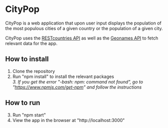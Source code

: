 # CityPop 

CityPop is a web application that upon user input displays the population of the most populous cities of a given country or the population of a given city. 

CityPop uses the [RESTcountries API](https://restcountries.eu/) as well as the [Geonames API](http://www.geonames.org/export/web-services.html) to fetch relevant data for the app.

## How to install 

1. Clone the repository 
2. Run "npm install" to install the relevant packages\
*3. If you get the error "-bash: npm: command not found", go to "https://www.npmjs.com/get-npm" and follow the instructions* 

## How to run 

3. Run "npm start" 
4. View the app in the browser at "http://localhost:3000"  


